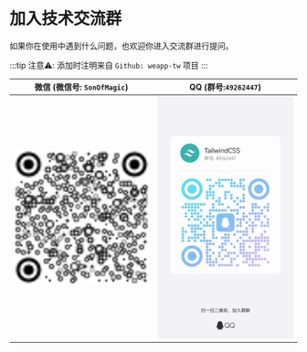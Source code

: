 # 加入技术交流群

如果你在使用中遇到什么问题，也欢迎你进入交流群进行提问。

:::tip
注意⚠️: 添加时注明来自 `Github: weapp-tw` 项目
:::

| 微信 (微信号: `SonOfMagic`)                                         | QQ (群号:`49262447`)                                          |
| ------------------------------------------------------------------- | ------------------------------------------------------------- |
| <img src="/img/wechat-qrcode.svg" alt="微信二维码" width="300px" /> | <img src="/img/qq-qrcode.jpg" alt="QQ二维码" width="300px" /> |

